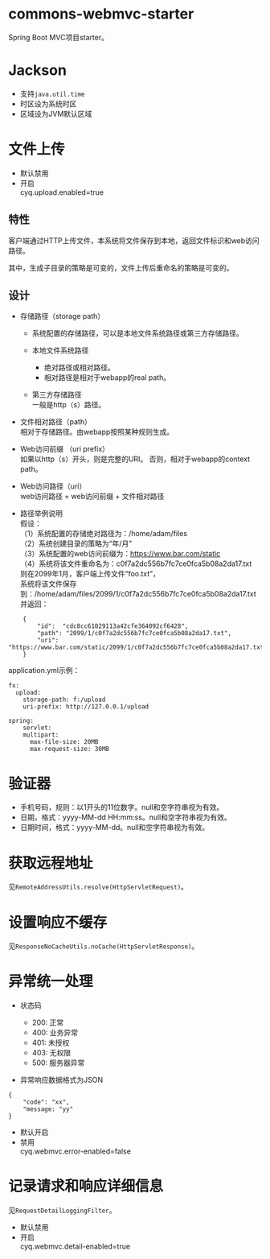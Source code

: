 # commons-webmvc-starter

Spring Boot MVC项目starter。

# Jackson
- 支持`java.util.time`
- 时区设为系统时区
- 区域设为JVM默认区域

# 文件上传
- 默认禁用
- 开启  
cyq.upload.enabled=true

## 特性
客户端通过HTTP上传文件，本系统将文件保存到本地，返回文件标识和web访问路径。

其中，生成子目录的策略是可变的，文件上传后重命名的策略是可变的。

## 设计
- 存储路径（storage path）
  + 系统配置的存储路径，可以是本地文件系统路径或第三方存储路径。

  - 本地文件系统路径  
    + 绝对路径或相对路径。
    + 相对路径是相对于webapp的real path。

  - 第三方存储路径  
    一般是http（s）路径。

- 文件相对路径（path）  
  相对于存储路径。由webapp按照某种规则生成。

- Web访问前缀 （uri prefix）  
  如果以http（s）开头，则是完整的URI。
  否则，相对于webapp的context path。

- Web访问路径（uri）  
  web访问路径 = web访问前缀 + 文件相对路径

- 路径举例说明  
	假设：  
	（1）系统配置的存储绝对路径为：/home/adam/files  
	（2）系统创建目录的策略为“年/月”  
	（3）系统配置的web访问前缀为：https://www.bar.com/static  
	（4）系统将该文件重命名为：c0f7a2dc556b7fc7ce0fca5b08a2da17.txt  
	则在2099年1月，客户端上传文件“foo.txt”，  
	系统将该文件保存到：/home/adam/files/2099/1/c0f7a2dc556b7fc7ce0fca5b08a2da17.txt  
	并返回：  
```
	{
		"id":  "cdc8cc61029113a42cfe364092cf6428",
		"path": "2099/1/c0f7a2dc556b7fc7ce0fca5b08a2da17.txt",
		"uri":  "https://www.bar.com/static/2099/1/c0f7a2dc556b7fc7ce0fca5b08a2da17.txt"
	}
```

application.yml示例：
```
fx:
  upload:
    storage-path: f:/upload
    uri-prefix: http://127.0.0.1/upload

spring:
    servlet:
    multipart:
      max-file-size: 20MB
      max-request-size: 30MB
```

# 验证器
- 手机号码，规则：以1开头的11位数字。null和空字符串视为有效。
- 日期，格式：yyyy-MM-dd HH:mm:ss。null和空字符串视为有效。
- 日期时间，格式：yyyy-MM-dd。null和空字符串视为有效。

# 获取远程地址  
见`RemoteAddressUtils.resolve(HttpServletRequest)`。

# 设置响应不缓存  
见`ResponseNoCacheUtils.noCache(HttpServletResponse)`。

# 异常统一处理
- 状态码
  + 200: 正常
  + 400: 业务异常
  + 401: 未授权
  + 403: 无权限
  + 500: 服务器异常

- 异常响应数据格式为JSON  
```
{
    "code": "xx",
    "message: "yy"
}
```

- 默认开启
- 禁用  
cyq.webmvc.error-enabled=false

# 记录请求和响应详细信息
见`RequestDetailLoggingFilter`。
- 默认禁用
- 开启  
cyq.webmvc.detail-enabled=true


